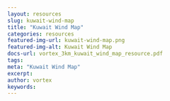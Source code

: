 ```yaml
---
layout: resources
slug: kuwait-wind-map
title: "Kuwait Wind Map"
categories: resources
featured-img-url: kuwait-wind-map.png
featured-img-alt: Kuwait Wind Map
docs-url: vortex_3km_kuwait_wind_map_resource.pdf
tags:
meta: "Kuwait Wind Map"
excerpt: 
author: vortex
keywords: 
---
```

